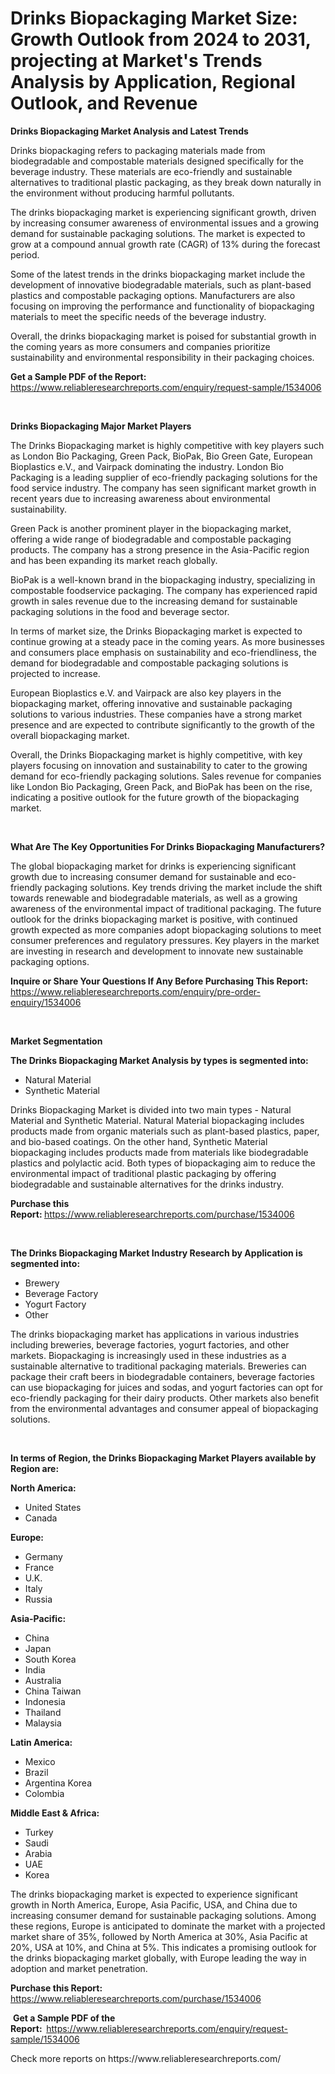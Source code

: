 <p><h1>Drinks Biopackaging Market Size: Growth Outlook from 2024 to 2031, projecting at Market's Trends Analysis by Application, Regional Outlook, and Revenue</h1></p><p><strong>Drinks Biopackaging Market Analysis and Latest Trends</strong></p>
<p><p>Drinks biopackaging refers to packaging materials made from biodegradable and compostable materials designed specifically for the beverage industry. These materials are eco-friendly and sustainable alternatives to traditional plastic packaging, as they break down naturally in the environment without producing harmful pollutants.</p><p>The drinks biopackaging market is experiencing significant growth, driven by increasing consumer awareness of environmental issues and a growing demand for sustainable packaging solutions. The market is expected to grow at a compound annual growth rate (CAGR) of 13% during the forecast period.</p><p>Some of the latest trends in the drinks biopackaging market include the development of innovative biodegradable materials, such as plant-based plastics and compostable packaging options. Manufacturers are also focusing on improving the performance and functionality of biopackaging materials to meet the specific needs of the beverage industry.</p><p>Overall, the drinks biopackaging market is poised for substantial growth in the coming years as more consumers and companies prioritize sustainability and environmental responsibility in their packaging choices.</p></p>
<p><strong>Get a Sample PDF of the Report:&nbsp;</strong> <a href="https://www.reliableresearchreports.com/enquiry/request-sample/1534006">https://www.reliableresearchreports.com/enquiry/request-sample/1534006</a></p>
<p>&nbsp;</p>
<p><strong>Drinks Biopackaging Major Market Players</strong></p>
<p><p>The Drinks Biopackaging market is highly competitive with key players such as London Bio Packaging, Green Pack, BioPak, Bio Green Gate, European Bioplastics e.V., and Vairpack dominating the industry. London Bio Packaging is a leading supplier of eco-friendly packaging solutions for the food service industry. The company has seen significant market growth in recent years due to increasing awareness about environmental sustainability.</p><p>Green Pack is another prominent player in the biopackaging market, offering a wide range of biodegradable and compostable packaging products. The company has a strong presence in the Asia-Pacific region and has been expanding its market reach globally.</p><p>BioPak is a well-known brand in the biopackaging industry, specializing in compostable foodservice packaging. The company has experienced rapid growth in sales revenue due to the increasing demand for sustainable packaging solutions in the food and beverage sector.</p><p>In terms of market size, the Drinks Biopackaging market is expected to continue growing at a steady pace in the coming years. As more businesses and consumers place emphasis on sustainability and eco-friendliness, the demand for biodegradable and compostable packaging solutions is projected to increase.</p><p>European Bioplastics e.V. and Vairpack are also key players in the biopackaging market, offering innovative and sustainable packaging solutions to various industries. These companies have a strong market presence and are expected to contribute significantly to the growth of the overall biopackaging market.</p><p>Overall, the Drinks Biopackaging market is highly competitive, with key players focusing on innovation and sustainability to cater to the growing demand for eco-friendly packaging solutions. Sales revenue for companies like London Bio Packaging, Green Pack, and BioPak has been on the rise, indicating a positive outlook for the future growth of the biopackaging market.</p></p>
<p>&nbsp;</p>
<p><strong>What Are The Key Opportunities For Drinks Biopackaging Manufacturers?</strong></p>
<p><p>The global biopackaging market for drinks is experiencing significant growth due to increasing consumer demand for sustainable and eco-friendly packaging solutions. Key trends driving the market include the shift towards renewable and biodegradable materials, as well as a growing awareness of the environmental impact of traditional packaging. The future outlook for the drinks biopackaging market is positive, with continued growth expected as more companies adopt biopackaging solutions to meet consumer preferences and regulatory pressures. Key players in the market are investing in research and development to innovate new sustainable packaging options.</p></p>
<p><strong>Inquire or Share Your Questions If Any Before Purchasing This Report:</strong> <a href="https://www.reliableresearchreports.com/enquiry/pre-order-enquiry/1534006">https://www.reliableresearchreports.com/enquiry/pre-order-enquiry/1534006</a></p>
<p>&nbsp;</p>
<p><strong>Market Segmentation</strong></p>
<p><strong>The Drinks Biopackaging Market Analysis by types is segmented into:</strong></p>
<p><ul><li>Natural Material</li><li>Synthetic Material</li></ul></p>
<p><p>Drinks Biopackaging Market is divided into two main types - Natural Material and Synthetic Material. Natural Material biopackaging includes products made from organic materials such as plant-based plastics, paper, and bio-based coatings. On the other hand, Synthetic Material biopackaging includes products made from materials like biodegradable plastics and polylactic acid. Both types of biopackaging aim to reduce the environmental impact of traditional plastic packaging by offering biodegradable and sustainable alternatives for the drinks industry.</p></p>
<p><strong>Purchase this Report:&nbsp;</strong><a href="https://www.reliableresearchreports.com/purchase/1534006">https://www.reliableresearchreports.com/purchase/1534006</a></p>
<p>&nbsp;</p>
<p><strong>The Drinks Biopackaging Market Industry Research by Application is segmented into:</strong></p>
<p><ul><li>Brewery</li><li>Beverage Factory</li><li>Yogurt Factory</li><li>Other</li></ul></p>
<p><p>The drinks biopackaging market has applications in various industries including breweries, beverage factories, yogurt factories, and other markets. Biopackaging is increasingly used in these industries as a sustainable alternative to traditional packaging materials. Breweries can package their craft beers in biodegradable containers, beverage factories can use biopackaging for juices and sodas, and yogurt factories can opt for eco-friendly packaging for their dairy products. Other markets also benefit from the environmental advantages and consumer appeal of biopackaging solutions.</p></p>
<p>&nbsp;</p>
<p><strong>In terms of Region, the Drinks Biopackaging Market Players available by Region are:</strong></p>
<p>
    <p> <strong> North America: </strong>
        <ul>
            <li>United States</li>
            <li>Canada</li>
        </ul>
        </p> 
    <p> <strong> Europe: </strong>
        <ul>
            <li>Germany</li>
            <li>France</li>
            <li>U.K.</li>
            <li>Italy</li>
            <li>Russia</li>
        </ul>
        </p> 
    <p> <strong> Asia-Pacific: </strong>
        <ul>
            <li>China</li>
            <li>Japan</li>
            <li>South Korea</li>
            <li>India</li>
            <li>Australia</li>
            <li>China Taiwan</li>
            <li>Indonesia</li>
            <li>Thailand</li>
            <li>Malaysia</li>
        </ul>
        </p> 
    <p> <strong> Latin America: </strong>
        <ul>
            <li>Mexico</li>
            <li>Brazil</li>
            <li>Argentina Korea</li>
            <li>Colombia</li>
        </ul>
        </p> 
    <p> <strong> Middle East & Africa: </strong>
        <ul>
            <li>Turkey</li>
            <li>Saudi</li>
            <li>Arabia</li>
            <li>UAE</li>
            <li>Korea</li>
        </ul>
    </p>
    </p>
<p><p>The drinks biopackaging market is expected to experience significant growth in North America, Europe, Asia Pacific, USA, and China due to increasing consumer demand for sustainable packaging solutions. Among these regions, Europe is anticipated to dominate the market with a projected market share of 35%, followed by North America at 30%, Asia Pacific at 20%, USA at 10%, and China at 5%. This indicates a promising outlook for the drinks biopackaging market globally, with Europe leading the way in adoption and market penetration.</p></p>
<p><strong>Purchase this Report: </strong><a href="https://www.reliableresearchreports.com/purchase/1534006">https://www.reliableresearchreports.com/purchase/1534006</a></p>
<p>&nbsp;<strong>Get a Sample PDF of the Report:&nbsp;&nbsp;</strong><a href="https://www.reliableresearchreports.com/enquiry/request-sample/1534006">https://www.reliableresearchreports.com/enquiry/request-sample/1534006</a></p>
<p><strong></strong></p>
<p>Check more reports on https://www.reliableresearchreports.com/</p>